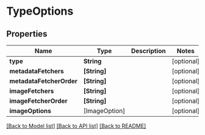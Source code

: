 # TypeOptions

## Properties
Name | Type | Description | Notes
------------ | ------------- | ------------- | -------------
**type** | **String** |  | [optional] 
**metadataFetchers** | **[String]** |  | [optional] 
**metadataFetcherOrder** | **[String]** |  | [optional] 
**imageFetchers** | **[String]** |  | [optional] 
**imageFetcherOrder** | **[String]** |  | [optional] 
**imageOptions** | [ImageOption] |  | [optional] 

[[Back to Model list]](../README.md#documentation-for-models) [[Back to API list]](../README.md#documentation-for-api-endpoints) [[Back to README]](../README.md)


